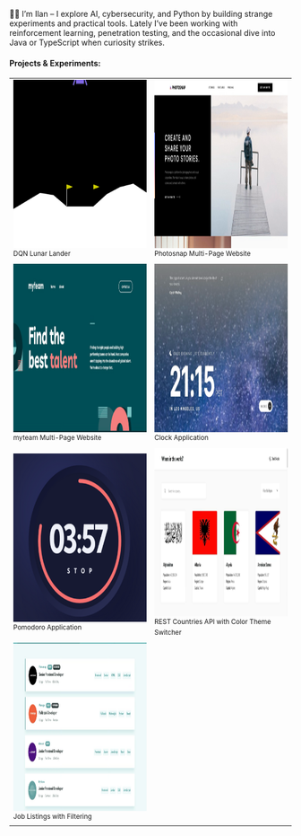 <p>
👋🏻 I’m Ilan – I explore AI, cybersecurity, and Python by building strange experiments and practical tools. Lately I’ve been working with reinforcement learning, penetration testing, and the occasional dive into Java or TypeScript when curiosity strikes.
</p>

#### Projects & Experiments:

<table>
  <tr>
    <td width="50%">
      <a href="#">
        <img src="assets/lander.gif" style="width:100%; height:300px;" />
      </a>
      <br><sup>DQN Lunar Lander</sup>
    </td>
    <td width="50%">
      <a href="https://github.com/iknowmagic/photosnap-multi-page-website">
        <img src="assets/photosnap.png" style="width:100%; height:300px;" />
      </a>
      <br><sup>Photosnap Multi-Page Website</sup>
    </td>
  </tr>
  <tr>
    <td width="50%">
      <a href="https://github.com/iknowmagic/myteam-multi-page-website">
        <img src="assets/talent.png" style="width:100%; height:300px;" />
      </a>
      <br><sup>myteam Multi-Page Website</sup>
    </td>
    <td width="50%">
      <a href="https://github.com/iknowmagic/clock-app">
        <img src="assets/time.png" style="width:100%; height:300px;" />
      </a>
      <br><sup>Clock Application</sup>
    </td>
  </tr>
  <tr>
    <td width="50%">
      <a href="https://github.com/iknowmagic/pomodoro-app">
        <img src="assets/pomodoro.png" style="width:100%; height:300px;" />
      </a>
      <br><sup>Pomodoro Application</sup>
    </td>
    <td width="50%">
      <a href="https://github.com/iknowmagic/rest-countries-api-with-color-theme-switcher">
        <img src="assets/flags.png" style="width:100%; height:300px;" />
      </a>
      <br><sup>REST Countries API with Color Theme Switcher</sup>
    </td>
  </tr>
  <tr>
    <td width="50%">
      <a href="https://github.com/iknowmagic/devjobs-app">
        <img src="assets/jobs.png" style="width:100%; height:300px;" />
      </a>
      <br><sup>Job Listings with Filtering</sup>
    </td>
  </tr>
</table>
